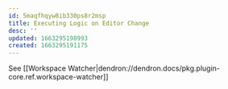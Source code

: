 ```yaml
---
id: 5maqfhqyw8ib330ps8r2msp
title: Executing Logic on Editor Change
desc: ''
updated: 1663295198993
created: 1663295191175
---
```


See [[Workspace Watcher|dendron://dendron.docs/pkg.plugin-core.ref.workspace-watcher]]